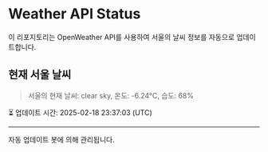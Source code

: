 
# Weather API Status

이 리포지토리는 OpenWeather API를 사용하여 서울의 날씨 정보를 자동으로 업데이트합니다.

## 현재 서울 날씨
> 서울의 현재 날씨: clear sky, 온도: -6.24°C, 습도: 68%

⏳ 업데이트 시간: 2025-02-18 23:37:03 (UTC)

---
자동 업데이트 봇에 의해 관리됩니다.

